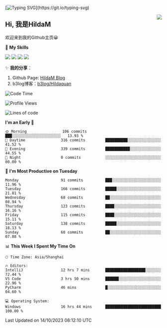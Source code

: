 [![Typing SVG](https://readme-typing-svg.herokuapp.com?size=50&duration=5000&color=8C43EA&vCenter=true&width=2000&height=70&lines=开拓视野,+冲破艰险,+洞悉所有,+贴近生活,+寻找真爱,+感受彼此;这就是人生的目的.)](https://git.io/typing-svg)

<a href="#">
  <img align="right" src="https://github-readme-stats.vercel.app/api?username=HildaM&count_private=true&show_icons=true&bg_color=15,f2f7fd,E0EAFC" />
</a>

## Hi, 我是HildaM

欢迎来到我的Github主页😀

🌟 **My Skills**  

![](https://img.shields.io/badge/-Python-3776AB?style=flat-square&logo=Python&logoColor=fff)
![](https://img.shields.io/badge/-Java-F7DF1E?style=flat-square&logo=Java&logoColor=fff)
![](https://img.shields.io/badge/-Linux-000000?style=flat-square&logo=Linux&logoColor=fff)
![](https://img.shields.io/badge/-Golang-000000?style=flat-square&logo=Golang&logoColor=fff)


✨ **我的分享**：

1. Github Page: [HildaM Blog](https://hildam.github.io)
2. b3log博客：[b3log/Hildaquan](https://ld246.com/member/Hildaquan/articles)




<!--START_SECTION:waka-->
![Code Time](http://img.shields.io/badge/Code%20Time-140%20hrs%204%20mins-blue)

![Profile Views](http://img.shields.io/badge/Profile%20Views-0-blue)

![Lines of code](https://img.shields.io/badge/From%20Hello%20World%20I%27ve%20Written-756.7%20thousand%20lines%20of%20code-blue)

**I'm an Early 🐤** 

```text
🌞 Morning                106 commits         ███░░░░░░░░░░░░░░░░░░░░░░   13.93 % 
🌆 Daytime                316 commits         ██████████░░░░░░░░░░░░░░░   41.52 % 
🌃 Evening                339 commits         ███████████░░░░░░░░░░░░░░   44.55 % 
🌙 Night                  0 commits           ░░░░░░░░░░░░░░░░░░░░░░░░░   00.00 % 
```
📅 **I'm Most Productive on Tuesday** 

```text
Monday                   91 commits          ███░░░░░░░░░░░░░░░░░░░░░░   11.96 % 
Tuesday                  166 commits         █████░░░░░░░░░░░░░░░░░░░░   21.81 % 
Wednesday                68 commits          ██░░░░░░░░░░░░░░░░░░░░░░░   08.94 % 
Thursday                 123 commits         ████░░░░░░░░░░░░░░░░░░░░░   16.16 % 
Friday                   115 commits         ████░░░░░░░░░░░░░░░░░░░░░   15.11 % 
Saturday                 138 commits         █████░░░░░░░░░░░░░░░░░░░░   18.13 % 
Sunday                   60 commits          ██░░░░░░░░░░░░░░░░░░░░░░░   07.88 % 
```


📊 **This Week I Spent My Time On** 

```text
🕑︎ Time Zone: Asia/Shanghai

🔥 Editors: 
IntelliJ                 12 hrs 7 mins       ██████████████████░░░░░░░   72.44 % 
VS Code                  3 hrs 50 mins       ██████░░░░░░░░░░░░░░░░░░░   22.96 % 
PyCharm                  46 mins             █░░░░░░░░░░░░░░░░░░░░░░░░   04.60 % 

💻 Operating System: 
Windows                  16 hrs 44 mins      █████████████████████████   100.00 % 
```


 Last Updated on 14/10/2023 08:12:10 UTC
<!--END_SECTION:waka-->
